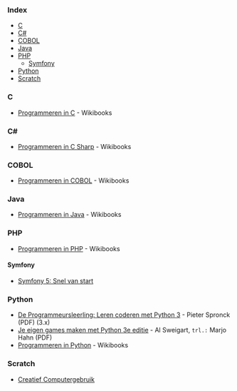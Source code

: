 ### Index

* [C](#c)
* [C#](#csharp)
* [COBOL](#cobol)
* [Java](#java)
* [PHP](#php)
    * [Symfony](#symfony)
* [Python](#python)
* [Scratch](#scratch)


### C

* [Programmeren in C](https://nl.wikibooks.org/wiki/Programmeren_in_C) - Wikibooks


### <a id="csharp"></a>C\#

* [Programmeren in C Sharp](https://nl.wikibooks.org/wiki/Programmeren_in_C_Sharp) - Wikibooks


### COBOL

* [Programmeren in COBOL](https://nl.wikibooks.org/wiki/Programmeren_in_COBOL) - Wikibooks


### Java

* [Programmeren in Java](https://nl.wikibooks.org/wiki/Programmeren_in_Java) - Wikibooks


### PHP

* [Programmeren in PHP](https://nl.wikibooks.org/wiki/Programmeren_in_PHP) - Wikibooks


#### Symfony

* [Symfony 5: Snel van start](https://symfony.com/doc/current/the-fast-track/nl/index.html)


### Python

* [De Programmeursleerling: Leren coderen met Python 3](http://www.spronck.net/pythonbook/dutchindex.xhtml) - Pieter Spronck (PDF) (3.x)
* [Je eigen games maken met Python 3e editie](http://inventwithpython.com/nl/games_maken_met_Python_1-13.pdf) - Al Sweigart, `trl.:` Marjo Hahn (PDF)
* [Programmeren in Python](https://nl.wikibooks.org/wiki/Programmeren_in_Python) - Wikibooks


### Scratch

* [Creatief Computergebruik](http://scratched.gse.harvard.edu/resources/creatief-computergebruik)
